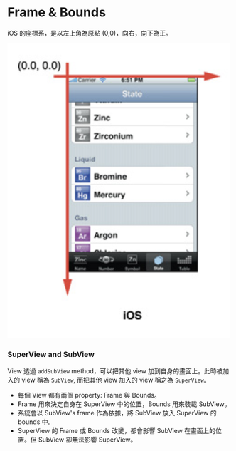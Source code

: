 # Frame & Bounds

iOS 的座標系，是以左上角為原點 (0,0)，向右，向下為正。

<img src="https://github.com/Wuchiwei/ntu-ios/blob/master/Frame%20%26%20Bounds/images/ios_coordinator_system.png" alt="image" width="500"/>


### SuperView and SubView

View 透過 `addSubView` method，可以把其他 view 加到自身的畫面上。此時被加入的 view 稱為 `SubView`, 而把其他 view 加入的 view 稱之為 `SuperView`。

* 每個 View 都有兩個 property: Frame 與 Bounds。
* Frame 用來決定自身在 SuperView 中的位置，Bounds 用來裝載 SubView。
* 系統會以 SubView's frame 作為依據，將 SubView 放入 SuperView 的 bounds 中。
* SuperView 的 Frame 或 Bounds 改變，都會影響 SubView 在畫面上的位置。但 SubView 卻無法影響 SuperView。

